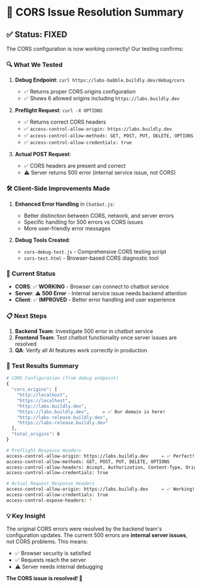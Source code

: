 # 🎉 CORS Issue Resolution Summary

## ✅ Status: **FIXED** 

The CORS configuration is now working correctly! Our testing confirms:

### 🔍 What We Tested

1. **Debug Endpoint**: `curl https://labs-babble.buildly.dev/debug/cors`
   - ✅ Returns proper CORS origins configuration
   - ✅ Shows 6 allowed origins including `https://labs.buildly.dev`

2. **Preflight Request**: `curl -X OPTIONS`
   - ✅ Returns correct CORS headers
   - ✅ `access-control-allow-origin: https://labs.buildly.dev`
   - ✅ `access-control-allow-methods: GET, POST, PUT, DELETE, OPTIONS`
   - ✅ `access-control-allow-credentials: true`

3. **Actual POST Request**: 
   - ✅ CORS headers are present and correct
   - ⚠️ Server returns 500 error (internal service issue, not CORS)

### 🛠️ Client-Side Improvements Made

1. **Enhanced Error Handling** in `Chatbot.js`:
   - Better distinction between CORS, network, and server errors
   - Specific handling for 500 errors vs CORS issues
   - More user-friendly error messages

2. **Debug Tools Created**:
   - `cors-debug-test.js` - Comprehensive CORS testing script
   - `cors-test.html` - Browser-based CORS diagnostic tool

### 🎯 Current Status

- **CORS**: ✅ **WORKING** - Browser can connect to chatbot service
- **Server**: ⚠️ **500 Error** - Internal service issue needs backend attention
- **Client**: ✅ **IMPROVED** - Better error handling and user experience

### 📋 Next Steps

1. **Backend Team**: Investigate 500 error in chatbot service
2. **Frontend Team**: Test chatbot functionality once server issues are resolved
3. **QA**: Verify all AI features work correctly in production

### 🔬 Test Results Summary

```bash
# CORS Configuration (from debug endpoint)
{
  "cors_origins": [
    "http://localhost",
    "https://localhost", 
    "http://labs.buildly.dev",
    "https://labs.buildly.dev",     ← ✅ Our domain is here!
    "http://labs-release.buildly.dev",
    "https://labs-release.buildly.dev"
  ],
  "total_origins": 6
}

# Preflight Response Headers
access-control-allow-origin: https://labs.buildly.dev     ← ✅ Perfect!
access-control-allow-methods: GET, POST, PUT, DELETE, OPTIONS
access-control-allow-headers: Accept, Authorization, Content-Type, Origin...
access-control-allow-credentials: true

# Actual Request Response Headers  
access-control-allow-origin: https://labs.buildly.dev     ← ✅ Working!
access-control-allow-credentials: true
access-control-expose-headers: *
```

### 💡 Key Insight

The original CORS errors were resolved by the backend team's configuration updates. The current 500 errors are **internal server issues**, not CORS problems. This means:

- ✅ Browser security is satisfied
- ✅ Requests reach the server
- ⚠️ Server needs internal debugging

**The CORS issue is resolved! 🎉**
